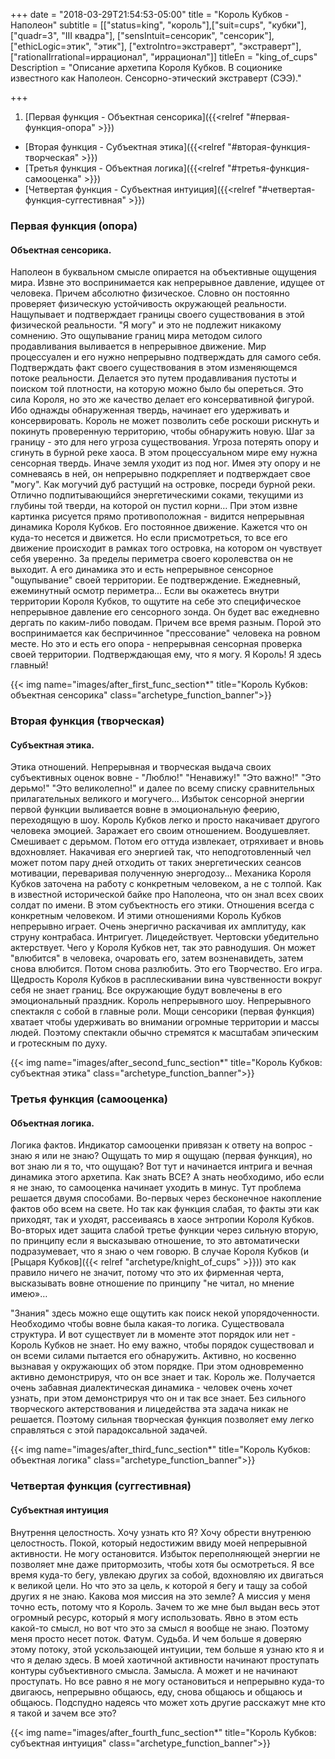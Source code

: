 +++
date = "2018-03-29T21:54:53-05:00"
title = "Король Кубков - Наполеон"
subtitle = [["status=king", "король"],["suit=cups", "кубки"], ["quadr=3", "III квадра"], ["sensIntuit=сенсорик", "сенсорик"], ["ethicLogic=этик", "этик"], ["extroIntro=экстраверт", "экстраверт"], ["rationalIrrational=иррационал", "иррационал"]]
titleEn = "king_of_cups"
Description = "Описание архетипа Короля Кубков. В соционике известного как Наполеон. Сенсорно-этический экстраверт (СЭЭ)."

+++

1. [Первая функция - Объектная сенсорика]({{<relref "#первая-функция-опора" >}})
+ [Вторая функция - Субъектная этика]({{<relref "#вторая-функция-творческая" >}})
+ [Третья функция - Объектная логика]({{<relref "#третья-функция-самооценка" >}})
+ [Четвертая функция - Субъектная интуиция]({{<relref "#четвертая-функция-суггестивная" >}})

### Первая функция (опора)
#### Объектная сенсорика. 
Наполеон в буквальном смысле опирается на объективные ощущения мира. Извне это воспринимается как непрерывное 
давление, идущее от человека. Причем абсолютно физическое. Словно он постоянно проверяет физическую устойчивость окружающей реальности. 
Нащупывает и подтверждает границы своего существования в этой физической реальности. "Я могу" и это не подлежит никакому сомнению. 
Это ощупывание границ мира методом силого продавливания выливается в непрерывное движение. Мир процессуален и его нужно непрерывно 
подтверждать для самого себя. Подтверждать факт своего существования в этом изменяющемся потоке реальности. Делается это путем 
продавливания пустоты и поиском той плотности, на которую можно было бы опереться. Это сила Короля, но это же качество делает его 
консервативной фигурой. Ибо однажды обнаруженная твердь, начинает его удерживать и консервировать. Король не может позволить себе 
роскоши рискнуть и покинуть проверенную территорию, чтобы обнаружить новую. Шаг за границу - это для него угроза существования. 
Угроза потерять опору и сгинуть в бурной реке хаоса. В этом процессуальном мире ему нужна сенсорная твердь. Иначе земля уходит 
из под ног. Имея эту опору и не сомневаясь в ней, он непрерывно подкрепляет и подтверждает свое "могу". 
Как могучий дуб растущий на островке, посреди бурной реки. Отлично подпитывающийся энергетическими соками, текущими из глубины 
той тверди, на которой он пустил корни… При этом извне картинка рисуется прямо противоположная  - видится непрерывная динамика 
Короля Кубков. Его постоянное движение. Кажется что он куда-то несется и движется. Но если присмотреться, то все его движение 
происходит в рамках того островка, на котором он чувствует себя уверенно. За пределы периметра своего королевства он не выходит. 
А его динамика это и есть непрерывное сенсорное "ощупывание" своей территории. Ее подтверждение. Ежедневный, ежеминутный осмотр 
периметра... Если вы окажетесь внутри территории Короля Кубков, то ощутите на себе это специфическое непрерывное давление его 
сенсорного зонда. Он будет вас ежедневно дергать по каким-либо поводам. Причем все время разным. Порой это воспринимается как 
беспричинное "прессование" человека на ровном месте. Но это и есть его опора - непрерывная сенсорная проверка своей территории. 
Подтверждающая ему, что я могу. Я Король! Я здесь главный!

{{< img name="images/after_first_func_section*" title="Король Кубков: объектная сенсорика" class="archetype_function_banner">}}

### Вторая функция (творческая) 
#### Субъектная этика. 
Этика отношений. Непрерывная и творческая выдача своих субъективных оценок вовне - "Люблю!" "Ненавижу!" "Это важно!" "Это дерьмо!" 
"Это великолепно!" и далее по всему списку сравнительных прилагательных великого и могучего... 
Избыток сенсорной энергии первой функции выливается вовне в эмоциональную феерию, переходящую в шоу. Король Кубков легко и просто 
накачивает другого человека эмоцией. Заражает его своим отношением. Воодушевляет. Смешивает с дерьмом. Потом его оттуда извлекает, 
отряхивает и вновь вдохновляет. Накачивая его энергией так, что неподготовленный чел может потом пару дней отходить от таких 
энергетических сеансов мотивации, переваривая полученную энергодозу... Механика Короля Кубков заточена на  работу с конкретным 
человеком, а не с толпой. Как в известной исторической байке про Наполеона, что он знал всех своих солдат по имени. 
В этом субъектность его этики. Отношения всегда с конкретным человеком. И этими отношениями Король Кубков непрерывно играет. 
Очень энергично раскачивая их амплитуду, как струну контрабаса. Интригует. Лицедействует. Чертовски убедительно актерствует. 
Чего у Короля Кубков нет, так это равнодушия. Он может "влюбится" в человека, очаровать его, затем возненавидеть, 
затем снова влюбится. Потом снова разлюбить. Это его Творчество. Его игра. Щедрость Короля Кубков в  расплескивании вина 
чувственности вокруг себя не знает границ. Все окружающие будут вовлечены в его эмоциональный праздник. Король непрерывного шоу. 
Непрерывного спектакля с собой в главные роли. Мощи сенсорики (первая функция) хватает чтобы удерживать во внимании огромные 
территории и массы людей. Поэтому спектакли обычно стремятся к масштабам эпическим и гротескным по духу.   

{{< img name="images/after_second_func_section*" title="Король Кубков: субъектная этика" class="archetype_function_banner">}}

### Третья функция (самооценка)
#### Объектная логика.
Логика фактов. Индикатор самооценки привязан к ответу на вопрос - знаю я или не знаю? Ощущать то мир я ощущаю (первая функция), 
но вот знаю ли я то, что ощущаю? Вот тут и начинается интрига и вечная динамика этого архетипа. Как знать ВСЕ? А знать необходимо, 
ибо если я не знаю, то самооценка начинает уходить в минус. Тут проблема решается двумя способами. Во-первых через бесконечное 
накопление фактов обо всем на свете. Но так как функция слабая, то факты эти как приходят, так и уходят, рассеиваясь в хаосе 
энтропии Короля Кубков.  Во-вторых идет защита слабой третье функции через сильную вторую, по принципу если я высказываю отношение, 
то это автоматически подразумевает, что я знаю о чем говорю. В случае Короля Кубков (и [Рыцаря Кубков]({{< relref "archetype/knight_of_cups" >}})) это как правило ничего не значит, 
потому что это их фирменная черта, высказывать вовне отношение по принципу "не читал, но мнение имею»… 

"Знания" здесь можно еще ощутить как поиск некой упорядоченности. Необходимо чтобы вовне была какая-то логика. 
Существовала структура. И вот существует ли в моменте этот порядок или нет - Король Кубков не знает. Но ему важно, чтобы порядок 
существовал и он всеми силами пытается его обнаружить. Активно, но косвенно вызнавая у окружающих об этом порядке. 
При этом одновременно активно демонстрируя, что он все знает и так. Король же. Получается очень забавная диалектическая динамика - 
человек очень хочет узнать, при этом демонстрируя что он и так все знает. Без сильного творческого актерствования и лицедейства 
эта задача никак не решается. Поэтому сильная творческая функция позволяет ему легко справляться с этой парадоксальной задачей. 

{{< img name="images/after_third_func_section*" title="Король Кубков: объектная логика" class="archetype_function_banner">}}

### Четвертая функция (суггестивная)
#### Субъектная интуиция 
Внутрення целостность. Хочу узнать кто Я? Хочу обрести внутренюю целостность. Покой, который недостижим ввиду моей непрерывной 
активности. Не могу остановится. Избыток переполняющей энергии не позволяет мне даже притормозить, чтобы хотя бы осмотреться. 
Я все время куда-то бегу, увлекаю других за собой, вдохновляю их двигаться к великой цели. Но что это за цель, к которой я бегу и 
тащу за собой других я не знаю. Какова моя миссия на это земле? А миссия у меня точно есть, потому что я Король. Зачем то же мне 
был выдан весь этот огромный ресурс, который я могу использовать. Явно в этом есть какой-то смысл, но вот что это за смысл я 
вообще не знаю. Поэтому меня просто несет поток. Фатум. Судьба. И чем больше я доверяю этому потоку, этой ускользающей интуиции, 
тем больше я узнаю кто я и что я делаю здесь. В моей хаотичной активности начинают проступать контуры субъективного смысла. 
Замысла. А может и не начинают проступать. Но все равно я не могу остановиться и непрерывно куда-то двигаюсь, непрерывно общаюсь, 
еду, снова общаюсь и общаюсь и общаюсь. Подспудно надеясь что может хоть другие расскажут мне кто я такой и зачем все это?

{{< img name="images/after_fourth_func_section*" title="Король Кубков:  субъектная интуиция" class="archetype_function_banner">}}

